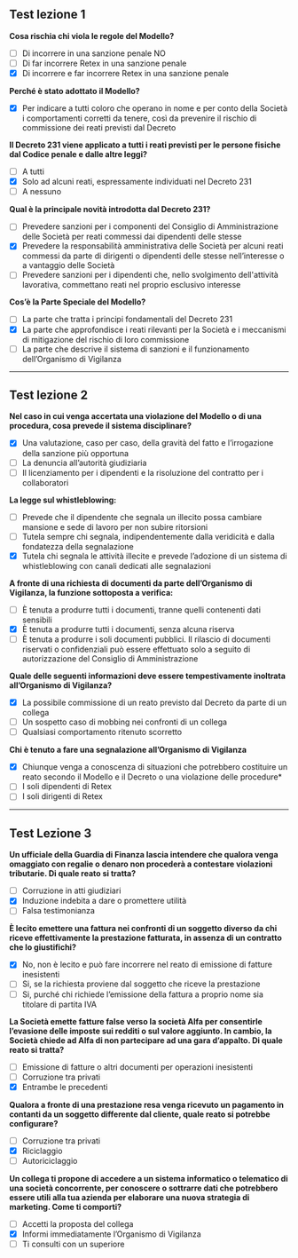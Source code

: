 ## Test lezione 1

**Cosa rischia chi viola le regole del Modello?**

* [ ] Di incorrere in una sanzione penale NO
* [ ] Di far incorrere Retex in una sanzione penale
* [X] Di incorrere e far incorrere Retex in una sanzione penale

**Perché è stato adottato il Modello?**

* [X] Per indicare a tutti coloro che operano in nome e per conto della Società i comportamenti corretti da tenere, così da prevenire il rischio di commissione dei reati previsti dal Decreto

**Il Decreto 231 viene applicato a tutti i reati previsti per le persone fisiche dal Codice penale e dalle altre leggi?**

* [ ] A tutti
* [X] Solo ad alcuni reati, espressamente individuati nel Decreto 231
* [ ] A nessuno

**Qual è la principale novità introdotta dal Decreto 231?**

* [ ] Prevedere sanzioni per i componenti del Consiglio di Amministrazione delle Società per reati commessi dai dipendenti delle stesse
* [X] Prevedere la responsabilità amministrativa delle Società per alcuni reati commessi da parte di dirigenti o dipendenti delle stesse nell’interesse o a vantaggio delle Società
* [ ] Prevedere sanzioni per i dipendenti che, nello svolgimento dell'attività lavorativa, commettano reati nel proprio esclusivo interesse

**Cos’è la Parte Speciale del Modello?**

* [ ] La parte che tratta i principi fondamentali del Decreto 231
* [X] La parte che approfondisce i reati rilevanti per la Società e i meccanismi di mitigazione del rischio di loro commissione
* [ ] La parte che descrive il sistema di sanzioni e il funzionamento dell’Organismo di Vigilanza

---

## Test lezione 2

**Nel caso in cui venga accertata una violazione del Modello o di una procedura, cosa prevede il sistema disciplinare?**

* [X] Una valutazione, caso per caso, della gravità del fatto e l’irrogazione della sanzione più opportuna
* [ ] La denuncia all’autorità giudiziaria
* [ ] Il licenziamento per i dipendenti e la risoluzione del contratto per i collaboratori

**La legge sul whistleblowing:**

* [ ] Prevede che il dipendente che segnala un illecito possa cambiare mansione e sede di lavoro per non subire ritorsioni
* [ ] Tutela sempre chi segnala, indipendentemente dalla veridicità e dalla fondatezza della segnalazione
* [X] Tutela chi segnala le attività illecite e prevede l’adozione di un sistema di whistleblowing con canali dedicati alle segnalazioni

**A fronte di una richiesta di documenti da parte dell’Organismo di Vigilanza, la funzione sottoposta a verifica:**

* [ ] È tenuta a produrre tutti i documenti, tranne quelli contenenti dati sensibili
* [X] È tenuta a produrre tutti i documenti, senza alcuna riserva
* [ ] È tenuta a produrre i soli documenti pubblici. Il rilascio di documenti riservati o confidenziali può essere effettuato solo a seguito di autorizzazione del Consiglio di Amministrazione

**Quale delle seguenti informazioni deve essere tempestivamente inoltrata all’Organismo di Vigilanza?**

* [X] La possibile commissione di un reato previsto dal Decreto da parte di un collega
* [ ] Un sospetto caso di mobbing nei confronti di un collega
* [ ] Qualsiasi comportamento ritenuto scorretto

**Chi è tenuto a fare una segnalazione all’Organismo di Vigilanza**

* [X] Chiunque venga a conoscenza di situazioni che potrebbero costituire un reato secondo il Modello e il Decreto o una violazione delle procedure*
* [ ] I soli dipendenti di Retex
* [ ] I soli dirigenti di Retex

---

## Test Lezione 3

**Un ufficiale della Guardia di Finanza lascia intendere che qualora venga omaggiato con regalie o denaro non procederà a contestare violazioni tributarie. Di quale reato si tratta?**

* [ ] Corruzione in atti giudiziari
* [X] Induzione indebita a dare o promettere utilità
* [ ] Falsa testimonianza

**È lecito emettere una fattura nei confronti di un soggetto diverso da chi riceve effettivamente la prestazione fatturata, in assenza di un contratto che lo giustifichi?**

* [X] No, non è lecito e può fare incorrere nel reato di emissione di fatture inesistenti
* [ ] Si, se la richiesta proviene dal soggetto che riceve la prestazione
* [ ] Si, purché chi richiede l’emissione della fattura a proprio nome sia titolare di partita IVA

**La Società emette fatture false verso la società Alfa per consentirle l’evasione delle imposte sui redditi o sul valore aggiunto. In cambio, la Società chiede ad Alfa di non partecipare ad una gara d’appalto. Di quale reato si tratta?**

* [ ] Emissione di fatture o altri documenti per operazioni inesistenti
* [ ] Corruzione tra privati
* [X] Entrambe le precedenti

**Qualora a fronte di una prestazione resa venga ricevuto un pagamento in contanti da un soggetto differente dal cliente, quale reato si potrebbe configurare?**

* [ ] Corruzione tra privati
* [X] Riciclaggio
* [ ] Autoriciclaggio

**Un collega ti propone di accedere a un sistema informatico o telematico di una società concorrente, per conoscere o sottrarre dati che potrebbero essere utili alla tua azienda per elaborare una nuova strategia di marketing. Come ti comporti?**

* [ ] Accetti la proposta del collega
* [X] Informi immediatamente l’Organismo di Vigilanza
* [ ] Ti consulti con un superiore
